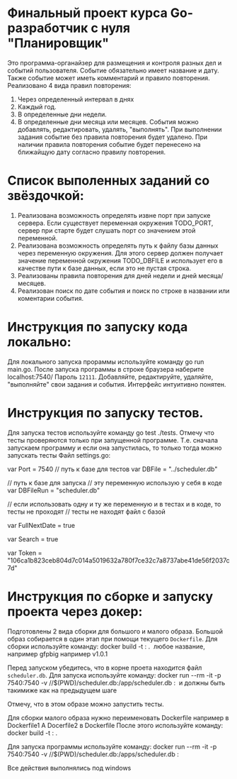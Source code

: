 # Финальный проект курса Go-разработчик с нуля "Планировщик"
Это программа-органайзер для размещения и контроля разных дел и событий пользователя.
Событие обязательно имеет название и дату. Также событие может иметь комментарий и правило повторения.
Реализовано 4 вида правил повторения: 
1. Через определенный интервал в днях
2. Каждый год.
3. В определенные дни недели.
4. В определенные дни месяца или месяцев.
События можно добавлять, редактировать, удалять, "выполнять". При выполнении задания событие без правила повторения будет удалено.
При наличии правила повторения событие будет перенесено на ближайщую дату согласно правилу повторения.


# Список выполенных заданий со звёздочкой: 
1. Реализована возможность определять извне порт при запуске сервера. Если существует переменная окружения TODO_PORT, сервер при старте будет слушать порт со значением этой переменной. 
2. Реализована возможность определять путь к файлу базы данных через переменную окружения. Для этого сервер должен получает значение переменной окружения TODO_DBFILE и использует его в  качестве пути к базе данных, если это не пустая строка.
3. Реализованы правила повторения для дней недели и дней месяца/месяцев.
4. Реализован поиск по дате события и поиск по строке в названии или коментарии события. 

# Инструкция по запуску кода локально: 
Для локального запуска прораммы используйте команду go run main.go. После запуска программы в строке браузера наберите localhost:7540/
Пароль `12111`. Добавляйте, редактируйте, удаляйте, "выполняйте" свои задания и события. Интерфейс интуитивно понятен.

# Инструкция по запуску тестов. 
Для запуска тестов используйте команду go test ./tests. Отмечу что тесты проверяются только при запущенной программе. Т.е. сначала запускаем программу и если она запустилась, то только тогда можно запускать тесты
Файл settings.go:

var Port = 7540
// путь к базе для тестов
var DBFile = "../scheduler.db"

// путь к базе для запуска
// эту переменную использую у себя в коде
var DBFileRun = "scheduler.db"

// если использовать одну и ту же переменную и в тестах и в коде, то тесты не проходят
// тесты не находят файл с базой

var FullNextDate = true

var Search = true

var Token = "106ca1b823ceb804d7c014a5019632a780f7ce32c7a8737abe41de56f2037c7d"

# Инструкция по сборке и запуску проекта через докер:
Подготовлены 2 вида сборки для большого и малого образа. Большой образ собирается в один этап при помощи текущего `Dockerfile`. Для сборки используйте команду:
docker build -t <image name>:<version> .
<image name> любое название, например gfpbig
<version> например v1.0.1

Перед запуском убедитесь, что в корне проета находится файл `scheduler.db`.
Для запуска используйте команду:
docker run --rm -it -p 7540:7540 -v //$(PWD)/scheduler.db:/app/scheduler.db <image name>:<version>
<image name> и <version> должны быть такимиже как на предыдущем шаге

Отмечу, что в этом образе можно запустить тесты. 

Для сборки малого образа нужно переименовать Dockerfile например в Dockerfile1
А Docerfile2 в Dockerfile
После этого используйте команду:
docker build -t <image name>:<version> .

Для запуска программы используйте команду:
docker run --rm -it -p 7540:7540 -v //$(PWD)/scheduler.db:/apps/scheduler.db <image name>:<version>

Все действия выполнялись под windows